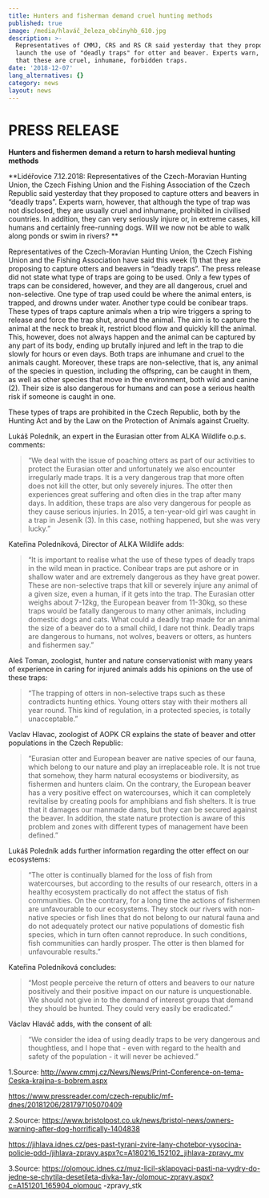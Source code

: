 ```yaml
---
title: Hunters and fisherman demand cruel hunting methods
published: true
image: /media/hlaváč_železa_občinyhb_610.jpg
description: >-
  Representatives of CMMJ, CRS and RS CR said yesterday that they proposed to
  launch the use of "deadly traps" for otter and beaver. Experts warn, however,
  that these are cruel, inhumane, forbidden traps.
date: '2018-12-07'
lang_alternatives: {}
category: news
layout: news
---
```

# PRESS RELEASE

**Hunters and fishermen demand a return to harsh medieval hunting methods**

**Lidéřovice 7.12.2018: Representatives of the Czech-Moravian Hunting Union, the Czech Fishing Union and the Fishing Association of the Czech Republic said yesterday that they proposed to capture otters and beavers in “deadly traps”. Experts warn, however, that although the type of trap was not disclosed, they are usually cruel and inhumane, prohibited in civilised countries. In addition, they can very seriously injure or, in extreme cases, kill humans and certainly free-running dogs. Will we now not be able to walk along ponds or swim in rivers?**

Representatives of the Czech-Moravian Hunting Union, the Czech Fishing Union and the Fishing Association have said this week (1) that they are proposing to capture otters and beavers in “deadly traps”. The press release did not state what type of traps are going to be used. Only a few types of traps can be considered, however, and they are all dangerous, cruel and non-selective. One type of trap used could be where the animal enters, is trapped, and drowns under water. Another type could be conibear traps. These types of traps capture animals when a trip wire triggers a spring to release and force the trap shut, around the animal. The aim is to capture the animal at the neck to break it, restrict blood flow and quickly kill the animal. This, however, does not always happen and the animal can be captured by any part of its body, ending up brutally injured and left in the trap to die slowly for hours or even days. Both traps are inhumane and cruel to the animals caught. Moreover, these traps are non-selective, that is, any animal of the species in question, including the offspring, can be caught in them, as well as other species that move in the environment, both wild and canine (2). Their size is also dangerous for humans and can pose a serious health risk if someone is caught in one. 

These types of traps are prohibited in the Czech Republic, both by the Hunting Act and by the Law on the Protection of Animals against Cruelty.

Lukáš Poledník, an expert in the Eurasian otter from ALKA Wildlife o.p.s. comments: 

> “We deal with the issue of poaching otters as part of our activities to protect the Eurasian otter and unfortunately we also encounter irregularly made traps. It is a very dangerous trap that more often does not kill the otter, but only severely injures. The otter then experiences great suffering and often dies in the trap after many days. In addition, these traps are also very dangerous for people as they cause serious injuries. In 2015, a ten-year-old girl was caught in a trap in Jeseník (3). In this case, nothing happened, but she was very lucky.”

Kateřina Poledníková, Director of ALKA Wildlife adds: 

> “It is important to realise what the use of these types of deadly traps in the wild mean in practice. Conibear traps are put ashore or in shallow water and are extremely dangerous as they have great power. These are non-selective traps that kill or severely injure any animal of a given size, even a human, if it gets into the trap. The Eurasian otter weighs about 7-12kg, the European beaver from 11-30kg, so these traps would be fatally dangerous to many other animals, including domestic dogs and cats. What could a deadly trap made for an animal the size of a beaver do to a small child, I dare not think. Deadly traps are dangerous to humans, not wolves, beavers or otters, as hunters and fishermen say.”

Aleš Toman, zoologist, hunter and nature conservationist with many years of experience in caring for injured animals adds his opinions on the use of these traps: 

> “The trapping of otters in non-selective traps such as these contradicts hunting ethics. Young otters stay with their mothers all year round. This kind of regulation, in a protected species, is totally unacceptable.”

Vaclav Hlavac, zoologist of AOPK CR explains the state of beaver and otter populations in the Czech Republic: 

> “Eurasian otter and European beaver are native species of our fauna, which belong to our nature and play an irreplaceable role. It is not true that somehow, they harm natural ecosystems or biodiversity, as fishermen and hunters claim. On the contrary, the European beaver has a very positive effect on watercourses, which it can completely revitalise by creating pools for amphibians and fish shelters. It is true that it damages our manmade dams, but they can be secured against the beaver. In addition, the state nature protection is aware of this problem and zones with different types of management have been defined.”

Lukáš Poledník adds further information regarding the otter effect on our ecosystems:

> “The otter is continually blamed for the loss of fish from watercourses, but according to the results of our research, otters in a healthy ecosystem practically do not affect the status of fish communities. On the contrary, for a long time the actions of fishermen are unfavourable to our ecosystems. They stock our rivers with non-native species or fish lines that do not belong to our natural fauna and do not adequately protect our native populations of domestic fish species, which in turn often cannot reproduce. In such conditions, fish communities can hardly prosper. The otter is then blamed for unfavourable results.”

Kateřina Poledníková concludes: 

> “Most people perceive the return of otters and beavers to our nature positively and their positive impact on our nature is unquestionable. We should not give in to the demand of interest groups that demand they should be hunted. They could very easily be eradicated.”

Václav Hlaváč adds, with the consent of all:

> “We consider the idea of using deadly traps to be very dangerous and thoughtless, and I hope that - even with regard to the health and safety of the population - it will never be achieved.”



1.Source: http://www.cmmj.cz/News/News/Print-Conference-on-tema-Ceska-krajina-s-bobrem.aspx

https://www.pressreader.com/czech-republic/mf-dnes/20181206/281797105070409

2.Source: https://www.bristolpost.co.uk/news/bristol-news/owners-warning-after-dog-horrifically-1404838

https://jihlava.idnes.cz/pes-past-tyrani-zvire-lany-chotebor-vysocina-policie-pdd-/jihlava-zpravy.aspx?c=A180216_152102_jihlava-zpravy_mv

3.Source: https://olomouc.idnes.cz/muz-licil-sklapovaci-pasti-na-vydry-do-jedne-se-chytila-desetileta-divka-1ay-/olomouc-zpravy.aspx?c=A151201_165904_olomouc -zpravy_stk
